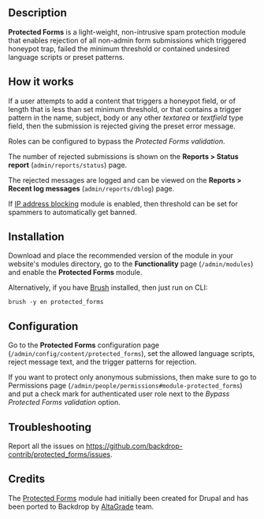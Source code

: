 Description
-----------
**Protected Forms** is a light-weight, non-intrusive spam protection module that enables rejection of all non-admin form
submissions which triggered honeypot trap, failed the minimum threshold or contained undesired language scripts or
preset patterns.

How it works
------------
If a user attempts to add a content that triggers a honeypot field, or of length that is less than set minimum
threshold, or that contains a trigger pattern in the name, subject, body or any other _textarea_  or _textfield_ type
field, then the submission is rejected giving the preset error message.

Roles can be configured to bypass the _Protected Forms validation_.

The number of rejected submissions is shown on the **Reports > Status report** (`admin/reports/status`) page.

The rejected messages are logged and can be viewed on the **Reports > Recent log messages** (`admin/reports/dblog`)
page.

If [IP address blocking](https://backdropcms.org/project/ip_blocking) module is enabled, then threshold can be set for
spammers to automatically get banned.

Installation
------------
Download and place the recommended version of the module in your website's modules directory, go to the
**Functionality** page (`/admin/modules`) and enable the **Protected Forms** module.

Alternatively, if you have [Brush](https://github.com/backdrop-contrib/brush) installed, then just run on CLI:
```
brush -y en protected_forms
```

Configuration
-------------
Go to the **Protected Forms** configuration page (`/admin/config/content/protected_forms`), set the allowed language
scripts, reject message text, and the trigger patterns for rejection.

If you want to protect only anonymous submissions, then make sure to go to Permissions page
(`/admin/people/permissions#module-protected_forms`) and put a check mark for authenticated user role next to the
_Bypass Protected Forms validation_ option.

Troubleshooting
---------------
Report all the issues on
https://github.com/backdrop-contrib/protected_forms/issues.

Credits
-------
The [Protected Forms](https://www.drupal.org/project/protected_forms) module had initially been created for Drupal and
has been ported to Backdrop by [AltaGrade](https://www.altagrade.com) team.
